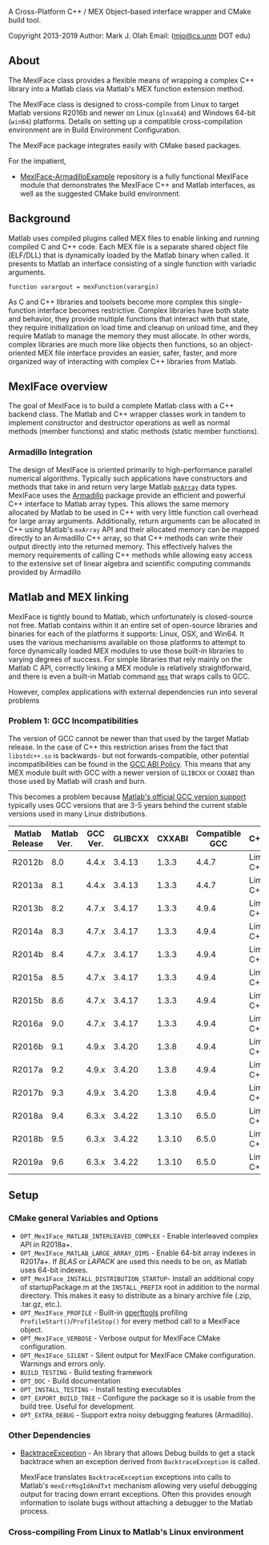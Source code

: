 
A Cross-Platform C++ / MEX Object-based interface wrapper and CMake build tool.

Copyright 2013-2019
Author: Mark J. Olah
Email: (mjo@cs.unm DOT edu)

## About

The MexIFace class provides a flexible means of wrapping a complex C++ library into a Matlab class via Matlab's MEX function extension method.



The MexIFace class is designed to cross-compile from Linux to target Matlab versions R2016b and newer on Linux (`glnxa64`) and Windows 64-bit (`win64`) platforms.  Details on setting up a compatible cross-compilation environment are in Build Environment Configuration.

The MexIFace package integrates easily with CMake based packages.

For the impatient,
  * [MexIFace-ArmadilloExample](https://github.com/markjolah/MexIFace-ArmadilloExample) repository is a fully functional MexIFace module that demonstrates the MexIFace C++ and Matlab interfaces, as well as the suggested CMake build environment.

## Background

Matlab uses compiled plugins called MEX files to enable linking and running compiled C and C++ code.  Each MEX file is a separate shared object file (ELF/DLL) that is dynamically loaded by the Matlab binary when called.  It presents to Matlab an interface consisting of a single function with variadic arguments.

    function varargout = mexFunction(varargin)

As C and C++ libraries and toolsets become more complex this single-function interface becomes restrictive. Complex libraries have both state and behavior, they provide multiple functions that interact with that state, they require initialization on load time and cleanup on unload time, and they require Matlab to manage the memory they must allocate.  In other words, complex libraries are much more like objects then functions, so an object-oriented MEX file interface provides an easier, safer, faster, and more organized way of interacting with complex C++ libraries from Matlab.

## MexIFace overview

The goal of MexIFace is to build a complete Matlab class with a C++ backend class.  The Matlab and C++ wrapper classes work in tandem to implement constructor and destructor operations as well as normal methods (member functions) and static methods (static member functions).


### Armadillo Integration

The design of MexIFace is oriented primarily to high-performance parallel numerical algorithms.  Typically such applications have constructors and methods that take in and return very large Matlab [`mxArray`](https://www.mathworks.com/help/matlab/apiref/mxarray.html) data types.  MexIFace uses the [Armadillo](http://arma.sourceforge.net/docs.html) package provide an efficient and powerful C++ interface to Matlab array types.  This allows the same memory allocated by Matlab to be used in C++ with very little function call overhead for large array arguments.  Additionally, return arguments can be allocated in C++ using Matlab's `mxArray` API and their allocated memory can be mapped directly to an Armadillo C++ array, so that C++ methods can write their output directly into the returned memory.  This effectively halves the memory requirements of calling C++ methods while allowing easy access to the extensive set of linear algebra and scientific computing commands provided by Armadillo

## Matlab and MEX linking

MexIFace is tightly bound to Matlab, which unfortunately is closed-source not free.  Matlab contains within it
an entire set of open-source libraries and binaries for each of the platforms it supports: Linux, OSX, and Win64.  It uses the various mechanisms available on those platforms to attempt to force dynamically loaded MEX modules to use those built-in libraries to varying degrees of success.  For simple libraries that rely mainly on the Matlab C API, correctly linking a
MEX module is relatively straightforward, and there is even a built-in Matlab command [`mex`](https://www.mathworks.com/help/matlab/ref/mex.html) that wraps calls to GCC.

However, complex applications with external dependencies run into several problems

### Problem 1: GCC Incompatibilities
The version of GCC cannot be newer than that used by the target Matlab release.  In the case of C++ this restriction arises from the fact that `libstdc++.so` is backwards- but not forwards-compatible, other potential incompatibilities can be found in the [GCC ABI Policy](https://www.mathworks.com/support/requirements/supported-compilers.html).  This means that any MEX module built with GCC with a newer version of `GLIBCXX` or `CXXABI` than those used by Matlab will crash and burn.

This becomes a problem because [Matlab's official GCC version support](https://www.mathworks.com/support/requirements/supported-compilers.html) typically uses GCC versions that are 3-5 years behind the current stable versions used in many Linux distributions.

Matlab Release|Matlab Ver.|GCC Ver.|GLIBCXX|CXXABI|Compatible GCC|C++11/14/17
--------------|-----------|--------|-------|------|--------------|-----------
R2012b | 8.0 | 4.4.x | 3.4.13 | 1.3.3 | 4.4.7 | Limited C++11
R2013a | 8.1 | 4.4.x | 3.4.13 | 1.3.3 | 4.4.7 | Limited C++11
R2013b | 8.2 | 4.7.x | 3.4.17 | 1.3.3 | 4.9.4 | Limited C++14
R2014a | 8.3 | 4.7.x | 3.4.17 | 1.3.3 | 4.9.4 | Limited C++14
R2014b | 8.4 | 4.7.x | 3.4.17 | 1.3.3 | 4.9.4 | Limited C++14
R2015a | 8.5 | 4.7.x | 3.4.17 | 1.3.3 | 4.9.4 | Limited C++14
R2015b | 8.6 | 4.7.x | 3.4.17 | 1.3.3 | 4.9.4 | Limited C++14
R2016a | 9.0 | 4.7.x | 3.4.17 | 1.3.3 | 4.9.4 | Limited C++14
R2016b | 9.1 | 4.9.x | 3.4.20 | 1.3.8 | 4.9.4 | Limited C++14
R2017a | 9.2 | 4.9.x | 3.4.20 | 1.3.8 | 4.9.4 | Limited C++14
R2017b | 9.3 | 4.9.x | 3.4.20 | 1.3.8 | 4.9.4 | Limited C++14
R2018a | 9.4 | 6.3.x | 3.4.22 | 1.3.10 | 6.5.0 | Limited C++17
R2018b | 9.5 | 6.3.x | 3.4.22 | 1.3.10 | 6.5.0 | Limited C++17
R2019a | 9.6 | 6.3.x | 3.4.22 | 1.3.10 | 6.5.0 | Limited C++17


## Setup

### CMake general Variables and Options

 * `OPT_MexIFace_MATLAB_INTERLEAVED_COMPLEX` - Enable interleaved complex API in R2018a+.
 * `OPT_MexIFace_MATLAB_LARGE_ARRAY_DIMS` - Enable 64-bit array indexes in R2017a+.  If *BLAS* or *LAPACK* are used this needs to be on, as Matlab uses 64-bit indexes.
 * `OPT_MexIFace_INSTALL_DISTRIBUTION_STARTUP`- Install an additional copy of startupPackage.m at the `INSTALL_PREFIX` root in addition to the normal directory.  This makes it easy to distribute as a binary archive file (.zip, .tar.gz, etc.).
 * `OPT_MexIFace_PROFILE` - Built-in [gperftools](https://github.com/gperftools/gperftools) profiling `ProfileStart()`/`ProfileStop()` for every method call to a MexIFace object.
 * `OPT_MexIFace_VERBOSE`  - Verbose output for MexIFace CMake configuration.
 * `OPT_MexIFace_SILENT` - Silent output for MexIFace CMake configuration.  Warnings and errors only.
 * `BUILD_TESTING` - Build testing framework
 * `OPT_DOC` - Build documentation
 * `OPT_INSTALL_TESTING` - Install testing executables
 * `OPT_EXPORT_BUILD_TREE` - Configure the package so it is usable from the build tree.  Useful for development.
 * `OPT_EXTRA_DEBUG` - Support extra noisy debugging features (Armadillo).

### Other Dependencies

  * [BacktraceException](https://github.com/markjolah/BacktraceException) - An library that allows Debug builds to get a stack backtrace when an exception derived from `BacktraceException` is called.

    MexIFace translates `BacktraceException` exceptions into calls to Matlab's `mexErrMsgIdAndTxt` mechanism allowing very useful debugging output for tracing down errant exceptions.  Often this provides enough information to isolate bugs without attaching a debugger to the Matlab process.

### Cross-compiling From Linux to Matlab's Linux environment

